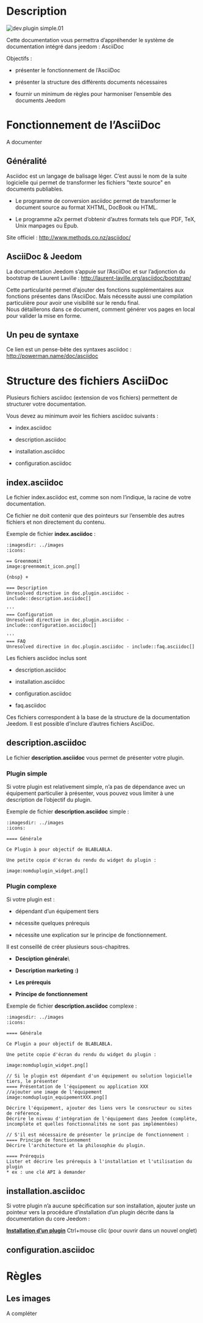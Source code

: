 Description 
===========

![dev.plugin simple.01](../images/dev.plugin-simple.01.jpg)

Cette documentation vous permettra d’appréhender le système de
documentation intégré dans jeedom : AsciiDoc

Objectifs :

-   présenter le fonctionnement de l’AsciiDoc

-   présenter la structure des différents documents nécessaires

-   fournir un minimum de règles pour harmoniser l’ensemble des
    documents Jeedom

Fonctionnement de l’AsciiDoc 
============================

A documenter

Généralité 
----------

Asciidoc est un langage de balisage léger. C’est aussi le nom de la
suite logicielle qui permet de transformer les fichiers "texte source"
en documents publiables.

-   Le programme de conversion asciidoc permet de transformer le
    document source au format XHTML, DocBook ou HTML.

-   Le programme a2x permet d’obtenir d’autres formats tels que PDF,
    TeX, Unix manpages ou Epub.

Site officiel : <http://www.methods.co.nz/asciidoc/>

AsciiDoc & Jeedom 
-----------------

La documentation Jeedom s’appuie sur l’AsciiDoc et sur l’adjonction du
bootstrap de Laurent Laville :
<http://laurent-laville.org/asciidoc/bootstrap/>

Cette particularité permet d’ajouter des fonctions supplémentaires aux
fonctions présentes dans l’AsciiDoc. Mais nécessite aussi une
compilation particulière pour avoir une visibilité sur le rendu final.
 \
Nous détaillerons dans ce document, comment générer vos pages en local
pour valider la mise en forme.

Un peu de syntaxe 
-----------------

Ce lien est un pense-bête des syntaxes asciidoc :
<http://powerman.name/doc/asciidoc>

Structure des fichiers AsciiDoc 
===============================

Plusieurs fichiers asciidoc (extension de vos fichiers) permettent de
structurer votre documentation.

Vous devez au minimum avoir les fichiers asciidoc suivants :

-   index.asciidoc

-   description.asciidoc

-   installation.asciidoc

-   configuration.asciidoc

index.asciidoc 
--------------

Le fichier index.asciidoc est, comme son nom l’indique, la racine de
votre documentation.

Ce fichier ne doit contenir que des pointeurs sur l’ensemble des autres
fichiers et non directement du contenu.

Exemple de fichier **index.asciidoc** :

    :imagesdir: ../images
    :icons:

    == Greenmomit
    image:greenmomit_icon.png[]

    {nbsp} +

    === Description
    Unresolved directive in doc.plugin.asciidoc - include::description.asciidoc[]

    '''
    === Configuration
    Unresolved directive in doc.plugin.asciidoc - include::configuration.asciidoc[]

    '''
    === FAQ
    Unresolved directive in doc.plugin.asciidoc - include::faq.asciidoc[]

Les fichiers asciidoc inclus sont

-   description.asciidoc

-   installation.asciidoc

-   configuration.asciidoc

-   faq.asciidoc

Ces fichiers correspondent à la base de la structure de la documentation
Jeedom. Il est possible d’inclure d’autres fichiers AsciiDoc.

description.asciidoc 
--------------------

Le fichier **description.asciidoc** vous permet de présenter votre
plugin.

### Plugin simple 

Si votre plugin est relativement simple, n’a pas de dépendance avec un
équipement particulier à présenter, vous pouvez vous limiter à une
description de l’objectif du plugin.

Exemple de fichier **description.asciidoc** simple :

    :imagesdir: ../images
    :icons:

    ==== Générale

    Ce Plugin à pour objectif de BLABLABLA.

    Une petite copie d'écran du rendu du widget du plugin :

    image:nomduplugin_widget.png[]

### Plugin complexe 

Si votre plugin est :

-   dépendant d’un équipement tiers

-   nécessite quelques prérequis

-   nécessite une explication sur le principe de fonctionnement.

Il est conseillé de créer plusieurs sous-chapitres.

-   **Desciption générale**\

-   **Description marketing :)**

-   **Les prérequis**

-   **Principe de fonctionnement**

Exemple de fichier **description.asciidoc** complexe :

    :imagesdir: ../images
    :icons:

    ==== Générale

    Ce Plugin a pour objectif de BLABLABLA.

    Une petite copie d'écran du rendu du widget du plugin :

    image:nomduplugin_widget.png[]

    // Si le plugin est dépendant d'un équipement ou solution logicielle tiers, le présenter
    ==== Présentation de l'équipement ou application XXX
    //ajouter une image de l'équipement
    image:nomduplugin_equipementXXX.png[]

    Décrire l'équipement, ajouter des liens vers le consructeur ou sites de référence.
    Décrire le niveau d'intégration de l'équipement dans Jeedom (complète, incomplète et quelles fonctionnalités ne sont pas implémentées)

    // S'il est nécessaire de présenter le principe de fonctionnement :
    ==== Principe de fonctionnement
    Décrire l'architecture et la philosophie du plugin.

    ==== Prérequis
    Lister et décrire les prérequis à l'installation et l'utilisation du plugin
    * ex : une clé API à demander

installation.asciidoc 
---------------------

Si votre plugin n’a aucune spécification sur son installation, ajouter
juste un pointeur vers la procédure d’installation d’un plugin décrite
dans la documentation du core Jeedom :

[**Installation d’un
plugin**](https://www.jeedom.fr/doc/documentation/core/fr_FR/doc-core-plugin.html)
<span class="keycombo">Ctrl+mouse clic</span> (pour ouvrir dans un
nouvel onglet)

configuration.asciidoc 
----------------------

Règles 
======

Les images 
----------

A compléter
